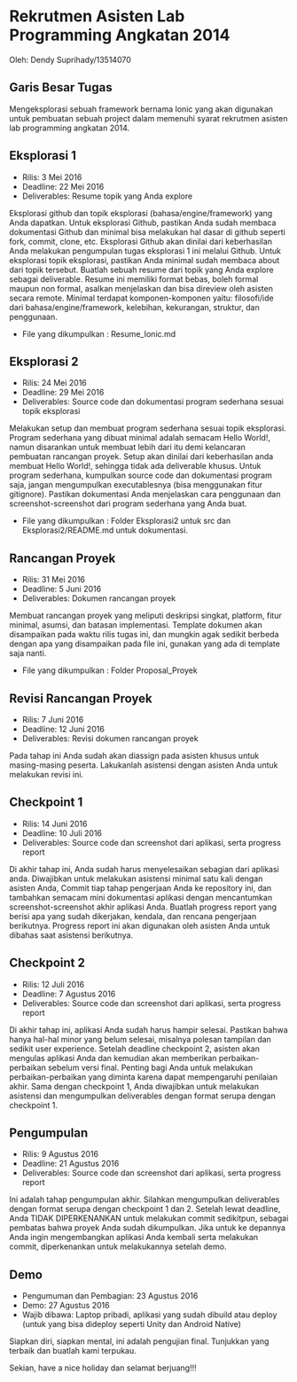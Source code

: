 # Rekrutmen Asisten Lab Programming Angkatan 2014
Oleh: Dendy Suprihady/13514070
## Garis Besar Tugas
Mengeksplorasi sebuah framework bernama Ionic yang akan digunakan untuk pembuatan sebuah project dalam memenuhi syarat rekrutmen asisten lab programming angkatan 2014.

## Eksplorasi 1
* Rilis: 3 Mei 2016
* Deadline: 22 Mei 2016
* Deliverables: Resume topik yang Anda explore

Eksplorasi github dan topik eksplorasi (bahasa/engine/framework) yang Anda dapatkan. Untuk eksplorasi Github, pastikan Anda sudah membaca dokumentasi Github dan minimal bisa melakukan hal dasar di github seperti fork, commit, clone, etc. Eksplorasi Github akan dinilai dari keberhasilan Anda melakukan pengumpulan tugas eksplorasi 1 ini melalui Github. Untuk eksplorasi topik eksplorasi, pastikan Anda minimal sudah membaca about dari topik tersebut. Buatlah sebuah resume dari topik yang Anda explore sebagai deliverable. Resume ini memiliki format bebas, boleh formal maupun non formal, asalkan menjelaskan dan bisa direview oleh asisten secara remote. Minimal terdapat komponen-komponen yaitu: filosofi/ide dari bahasa/engine/framework, kelebihan, kekurangan, struktur, dan penggunaan.
* File yang dikumpulkan : Resume_Ionic.md

## Eksplorasi 2
* Rilis: 24 Mei 2016
* Deadline: 29 Mei 2016
* Deliverables: Source code dan dokumentasi program sederhana sesuai topik eksplorasi

Melakukan setup dan membuat program sederhana sesuai topik eksplorasi. Program sederhana yang dibuat minimal adalah semacam Hello World!, namun disarankan untuk membuat lebih dari itu demi kelancaran pembuatan rancangan proyek. Setup akan dinilai dari keberhasilan anda membuat Hello World!, sehingga tidak ada deliverable khusus. Untuk program sederhana, kumpulkan source code dan dokumentasi program saja, jangan mengumpulkan executablesnya (bisa menggunakan fitur gitignore). Pastikan dokumentasi Anda menjelaskan cara penggunaan dan screenshot-screenshot dari program sederhana yang Anda buat.
* File yang dikumpulkan : Folder Eksplorasi2 untuk src dan Eksplorasi2/README.md untuk dokumentasi.

## Rancangan Proyek
* Rilis: 31 Mei 2016
* Deadline: 5 Juni 2016
* Deliverables: Dokumen rancangan proyek

Membuat rancangan proyek yang meliputi deskripsi singkat, platform, fitur minimal, asumsi, dan batasan implementasi. Template dokumen akan disampaikan pada waktu rilis tugas ini, dan mungkin agak sedikit berbeda dengan apa yang disampaikan pada file ini, gunakan yang ada di template saja nanti.
* File yang dikumpulkan : Folder Proposal_Proyek

## Revisi Rancangan Proyek
* Rilis: 7 Juni 2016
* Deadline: 12 Juni 2016
* Deliverables: Revisi dokumen rancangan proyek

Pada tahap ini Anda sudah akan diassign pada asisten khusus untuk masing-masing peserta. Lakukanlah asistensi dengan asisten Anda untuk melakukan revisi ini.

## Checkpoint 1
* Rilis: 14 Juni 2016
* Deadline: 10 Juli 2016
* Deliverables: Source code dan screenshot dari aplikasi, serta progress report

Di akhir tahap ini, Anda sudah harus menyelesaikan sebagian dari aplikasi anda. Diwajibkan untuk melakukan asistensi minimal satu kali dengan asisten Anda, Commit tiap tahap pengerjaan Anda ke repository ini, dan tambahkan semacam mini dokumentasi aplikasi dengan mencantumkan screenshot-screenshot akhir aplikasi Anda. Buatlah progress report yang berisi apa yang sudah dikerjakan, kendala, dan rencana pengerjaan berikutnya. Progress report ini akan digunakan oleh asisten Anda untuk dibahas saat asistensi berikutnya. 

## Checkpoint 2
* Rilis: 12 Juli 2016
* Deadline: 7 Agustus 2016
* Deliverables: Source code dan screenshot dari aplikasi, serta progress report

Di akhir tahap ini, aplikasi Anda sudah harus hampir selesai. Pastikan bahwa hanya hal-hal minor yang belum selesai, misalnya polesan tampilan dan sedikit user experience. Setelah deadline checkpoint 2, asisten akan mengulas aplikasi Anda dan kemudian akan memberikan perbaikan-perbaikan sebelum versi final. Penting bagi Anda untuk melakukan perbaikan-perbaikan yang diminta karena dapat mempengaruhi penilaian akhir. Sama dengan checkpoint 1, Anda diwajibkan untuk melakukan asistensi dan mengumpulkan deliverables dengan format serupa dengan checkpoint 1.

## Pengumpulan
* Rilis: 9 Agustus 2016
* Deadline: 21 Agustus 2016
* Deliverables: Source code dan screenshot dari aplikasi, serta progress report

Ini adalah tahap pengumpulan akhir. Silahkan mengumpulkan deliverables dengan format serupa dengan checkpoint 1 dan 2. Setelah lewat deadline, Anda TIDAK DIPERKENANKAN untuk melakukan commit sedikitpun, sebagai pembatas bahwa proyek Anda sudah dikumpulkan. Jika untuk ke depannya Anda ingin mengembangkan aplikasi Anda kembali serta melakukan commit, diperkenankan untuk melakukannya setelah demo.

## Demo
* Pengumuman dan Pembagian: 23 Agustus 2016
* Demo: 27 Agustus 2016
* Wajib dibawa: Laptop pribadi, aplikasi yang sudah dibuild atau deploy (untuk yang bisa dideploy seperti Unity dan Android Native)

Siapkan diri, siapkan mental, ini adalah pengujian final. Tunjukkan yang terbaik dan buatlah kami terpukau.

Sekian, have a nice holiday dan selamat berjuang!!!

